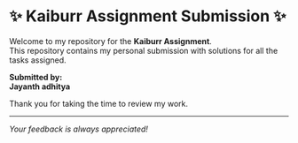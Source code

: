 # ✨ Kaiburr Assignment Submission ✨

Welcome to my repository for the **Kaiburr Assignment**.  
This repository contains my personal submission with solutions for all the tasks assigned.

**Submitted by:**  
**Jayanth adhitya**

Thank you for taking the time to review my work.  

---

*Your feedback is always appreciated!*
